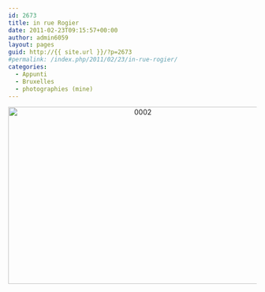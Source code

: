 ```yaml
---
id: 2673
title: in rue Rogier
date: 2011-02-23T09:15:57+00:00
author: admin6059
layout: pages
guid: http://{{ site.url }}/?p=2673
#permalink: /index.php/2011/02/23/in-rue-rogier/
categories:
  - Appunti
  - Bruxelles
  - photographies (mine)
---
```

<p style="text-align: center;">
  <img class="aligncenter wp-image-3558" src="http://{{ site.url }}/wp-content/uploads/2011/02/0002.jpg" alt="0002" width="530" height="359" srcset="http://{{ site.url }}/wp-content/uploads/2011/02/0002.jpg 897w, http://{{ site.url }}/wp-content/uploads/2011/02/0002-300x203.jpg 300w, http://{{ site.url }}/wp-content/uploads/2011/02/0002-768x521.jpg 768w" sizes="(max-width: 530px) 100vw, 530px" />
</p>